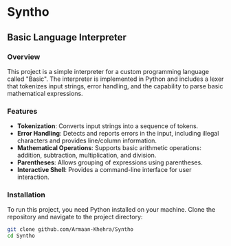 # Syntho

## Basic Language Interpreter

### Overview
This project is a simple interpreter for a custom programming language called "Basic". The interpreter is implemented in Python and includes a lexer that tokenizes input strings, error handling, and the capability to parse basic mathematical expressions.

### Features
- **Tokenization**: Converts input strings into a sequence of tokens.
- **Error Handling**: Detects and reports errors in the input, including illegal characters and provides line/column information.
- **Mathematical Operations**: Supports basic arithmetic operations: addition, subtraction, multiplication, and division.
- **Parentheses**: Allows grouping of expressions using parentheses.
- **Interactive Shell**: Provides a command-line interface for user interaction.

### Installation
To run this project, you need Python installed on your machine. Clone the repository and navigate to the project directory:

```bash
git clone github.com/Armaan-Khehra/Syntho
cd Syntho
